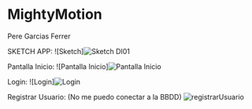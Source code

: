 # MightyMotion
Pere Garcias Ferrer

SKETCH APP: 
![Sketch]![Sketch DI01](https://github.com/user-attachments/assets/588d51e4-3524-4390-bdfb-ca897edf1755)


Pantalla Inicio:
![Pantalla Inicio]![Pantalla Inicio](https://github.com/user-attachments/assets/584c36a2-4916-4486-a8e3-9c16dcf9ce48)


Login: 
![Login]![Login](https://github.com/user-attachments/assets/51633747-de2d-48b7-9ea9-889fc5fec785)


Registrar Usuario: (No me puedo conectar a la BBDD)
![registrarUsuario](https://github.com/user-attachments/assets/fbe3935f-a5d3-42e8-832e-4043c4855538)




